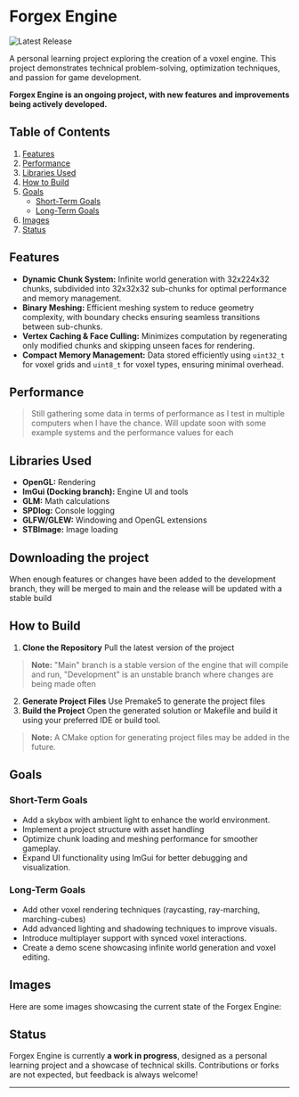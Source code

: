 # Forgex Engine
![Latest Release](https://img.shields.io/github/v/release/Agustin-E-Garcia/Forgex_engine?include_prereleases&label=release&link=)


A personal learning project exploring the creation of a voxel engine. This project demonstrates technical problem-solving, optimization techniques, and passion for game development. 

**Forgex Engine is an ongoing project, with new features and improvements being actively developed.**

## Table of Contents
1. [Features](#features)
2. [Performance](#performance)
3. [Libraries Used](#libraries-used)
4. [How to Build](#how-to-build)
5. [Goals](#goals)
   - [Short-Term Goals](#short-term-goals)
   - [Long-Term Goals](#long-term-goals)
6. [Images](#images)
7. [Status](#status)


## Features
- **Dynamic Chunk System:** Infinite world generation with 32x224x32 chunks, subdivided into 32x32x32 sub-chunks for optimal performance and memory management.
- **Binary Meshing:** Efficient meshing system to reduce geometry complexity, with boundary checks ensuring seamless transitions between sub-chunks.
- **Vertex Caching & Face Culling:** Minimizes computation by regenerating only modified chunks and skipping unseen faces for rendering.
- **Compact Memory Management:** Data stored efficiently using `uint32_t` for voxel grids and `uint8_t` for voxel types, ensuring minimal overhead.

## Performance
> Still gathering some data in terms of performance as I test in multiple computers when I have the chance. Will update soon with some example systems and the performance values for each

## Libraries Used
- **OpenGL:** Rendering
- **ImGui (Docking branch):** Engine UI and tools
- **GLM:** Math calculations
- **SPDlog:** Console logging
- **GLFW/GLEW:** Windowing and OpenGL extensions
- **STBImage:** Image loading

## Downloading the project
When enough features or changes have been added to the development branch, they will be merged to main and the release will be updated with a stable build

## How to Build
1. **Clone the Repository** Pull the latest version of the project
> **Note:** "Main" branch is a stable version of the engine that will compile and run, "Development" is an unstable branch where changes are being made often
2. **Generate Project Files** Use Premake5 to generate the project files
3. **Build the Project** Open the generated solution or Makefile and build it using your preferred IDE or build tool.
 > **Note:** A CMake option for generating project files may be added in the future.

## Goals
### Short-Term Goals
- Add a skybox with ambient light to enhance the world environment.
- Implement a project structure with asset handling
- Optimize chunk loading and meshing performance for smoother gameplay.
- Expand UI functionality using ImGui for better debugging and visualization.

### Long-Term Goals
- Add other voxel rendering techniques (raycasting, ray-marching, marching-cubes)
- Add advanced lighting and shadowing techniques to improve visuals.
- Introduce multiplayer support with synced voxel interactions.
- Create a demo scene showcasing infinite world generation and voxel editing.

## Images
Here are some images showcasing the current state of the Forgex Engine:

## Status
Forgex Engine is currently **a work in progress**, designed as a personal learning project and a showcase of technical skills. Contributions or forks are not expected, but feedback is always welcome!

---
